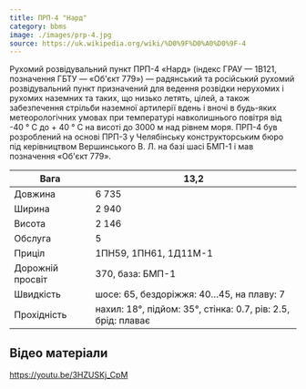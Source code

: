 ```yaml
---
title: ПРП-4 "Нард"
category: bbms
image: ./images/prp-4.jpg
source: https://uk.wikipedia.org/wiki/%D0%9F%D0%A0%D0%9F-4
---
```

Рухомий розвідувальний пункт ПРП-4 «Нард» (індекс ГРАУ — 1В121, позначення ГБТУ — «Об'єкт 779») — радянський та російський рухомий розвідувальний пункт призначений для ведення розвідки нерухомих і рухомих наземних та таких, що низько летять, цілей, а також забезпечення стрільби наземної артилерії вдень і вночі в будь-яких метеорологічних умовах при температурі навколишнього повітря від -40 ° C до + 40 ° C на висоті до 3000 м над рівнем моря. ПРП-4 був розроблений на основі ПРП-3 у Челябінську конструкторським бюро під керівництвом Вершинського В. Л. на базі шасі БМП-1 і мав позначення «Об'єкт 779». 

Вага |	13,2
------|------ 
Довжина |	6 735
Ширина |	2 940
Висота |	2 146
Обслуга |	5
Приціл |	1ПН59, 1ПН61, 1Д11М-1
Дорожній просвіт |	370, база: БМП-1
Швидкість |	шосе: 65, бездоріжжя: 40…45, на плаву: 7
Прохідність |	нахил: 18°, підйом: 35°, стінка: 0.7, рів: 2.5, брід: плаває

## Відео матеріали
https://youtu.be/3HZUSKj_CpM